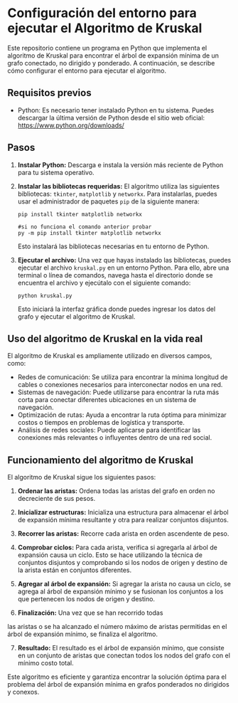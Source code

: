 # Configuración del entorno para ejecutar el Algoritmo de Kruskal

Este repositorio contiene un programa en Python que implementa el algoritmo de Kruskal para encontrar el árbol de expansión mínima de un grafo conectado, no dirigido y ponderado. A continuación, se describe cómo configurar el entorno para ejecutar el algoritmo.

## Requisitos previos

- Python: Es necesario tener instalado Python en tu sistema. Puedes descargar la última versión de Python desde el sitio web oficial: <https://www.python.org/downloads/>

## Pasos

1. **Instalar Python:** Descarga e instala la versión más reciente de Python para tu sistema operativo.

2. **Instalar las bibliotecas requeridas:** El algoritmo utiliza las siguientes bibliotecas: `tkinter`, `matplotlib` y `networkx`. Para instalarlas, puedes usar el administrador de paquetes `pip` de la siguiente manera:

   ```
   pip install tkinter matplotlib networkx
   ```

   ```
   #si no funciona el comando anterior probar
   py -m pip install tkinter matplotlib networkx
   ```

   Esto instalará las bibliotecas necesarias en tu entorno de Python.

3. **Ejecutar el archivo:** Una vez que hayas instalado las bibliotecas, puedes ejecutar el archivo `kruskal.py` en un entorno Python. Para ello, abre una terminal o línea de comandos, navega hasta el directorio donde se encuentra el archivo y ejecútalo con el siguiente comando:

   ```
   python kruskal.py
   ```

   Esto iniciará la interfaz gráfica donde puedes ingresar los datos del grafo y ejecutar el algoritmo de Kruskal.

## Uso del algoritmo de Kruskal en la vida real

El algoritmo de Kruskal es ampliamente utilizado en diversos campos, como:

- Redes de comunicación: Se utiliza para encontrar la mínima longitud de cables o conexiones necesarios para interconectar nodos en una red.
- Sistemas de navegación: Puede utilizarse para encontrar la ruta más corta para conectar diferentes ubicaciones en un sistema de navegación.
- Optimización de rutas: Ayuda a encontrar la ruta óptima para minimizar costos o tiempos en problemas de logística y transporte.
- Análisis de redes sociales: Puede aplicarse para identificar las conexiones más relevantes o influyentes dentro de una red social.

## Funcionamiento del algoritmo de Kruskal

El algoritmo de Kruskal sigue los siguientes pasos:

1. **Ordenar las aristas:** Ordena todas las aristas del grafo en orden no decreciente de sus pesos.

2. **Inicializar estructuras:** Inicializa una estructura para almacenar el árbol de expansión mínima resultante y otra para realizar conjuntos disjuntos.

3. **Recorrer las aristas:** Recorre cada arista en orden ascendente de peso.

4. **Comprobar ciclos:** Para cada arista, verifica si agregarla al árbol de expansión causa un ciclo. Esto se hace utilizando la técnica de conjuntos disjuntos y comprobando si los nodos de origen y destino de la arista están en conjuntos diferentes.

5. **Agregar al árbol de expansión:** Si agregar la arista no causa un ciclo, se agrega al árbol de expansión mínimo y se fusionan los conjuntos a los que pertenecen los nodos de origen y destino.

6. **Finalización:** Una vez que se han recorrido todas

 las aristas o se ha alcanzado el número máximo de aristas permitidas en el árbol de expansión mínimo, se finaliza el algoritmo.

7. **Resultado:** El resultado es el árbol de expansión mínimo, que consiste en un conjunto de aristas que conectan todos los nodos del grafo con el mínimo costo total.

Este algoritmo es eficiente y garantiza encontrar la solución óptima para el problema del árbol de expansión mínima en grafos ponderados no dirigidos y conexos.
